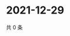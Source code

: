 # 2021-12-29

共 0 条

<!-- BEGIN WEIBO -->
<!-- 最后更新时间 Wed Dec 29 2021 08:51:38 GMT+0800 (China Standard Time) -->

<!-- END WEIBO -->
